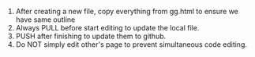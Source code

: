 1. After creating a new file, copy everything from gg.html to ensure we have same outline<br>
2. Always PULL before start editing to update the local file.<br>
3. PUSH after finishing to update them to github.<br>
4. Do NOT simply edit other's page to prevent simultaneous code editing.
